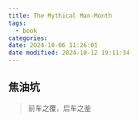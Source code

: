 ```yaml
---
title: The Mythical Man-Month
tags:
  - book
categories: 
date: 2024-10-06 11:26:01
date modified: 2024-10-12 19:11:34
---
```



<!-- more -->
## 焦油坑

> 前车之覆，后车之鉴

